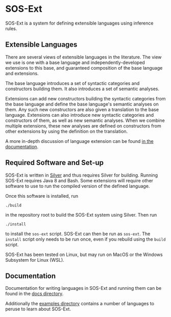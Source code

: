 # SOS-Ext
SOS-Ext is a system for defining extensible languages using inference
rules.


## Extensible Languages
There are several views of extensible languages in the literature.
The view we use is one with a base language and
independently-developed extensions to this base, and guaranteed
composition of the base language and extensions.

The base language introduces a set of syntactic categories and
constructors building them.  It also introduces a set of semantic
analyses.

Extensions can add new constructors building the syntactic categories
from the base language and define the base language's semantic
analyses on them.  Any such new constructors are also given a
translation to the base language.  Extensions can also introduce new
syntactic categories and constructors of them, as well as new semantic
analyses.  When we combine multiple extensions, these new analyses are
defined on constructors from other extensions by using the definition
on the translation.

A more in-depth discussion of language extension can be found [in the
documentation](docs/extensibleLanguages.md).


## Required Software and Set-up
SOS-Ext is written in [Silver](https://github.com/melt-umn/silver) and
thus requires Silver for building.  Running SOS-Ext requires Java 8
and Bash.  Some extensions will require other software to use to run
the compiled version of the defined language.

Once this software is installed, run
```
./build
```
in the repository root to build the SOS-Ext system using Silver.  Then
run
```
./install
```
to install the `sos-ext` script.  SOS-Ext can then be run as
`sos-ext`.  The `install` script only needs to be run once, even if
you rebuild using the `build` script.

SOS-Ext has been tested on Linux, but may run on MacOS or the Windows
Subsystem for Linux (WSL).


## Documentation
Documentation for writing languages in SOS-Ext and running them can be
found in the [docs directory](docs/).

Additionally the [examples directory](examples/) contains a number of
languages to peruse to learn about SOS-Ext.
